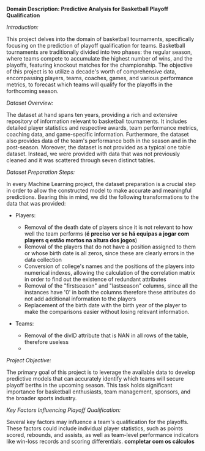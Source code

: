 **Domain Description: Predictive Analysis for Basketball Playoff Qualification**

*Introduction:*

This project delves into the domain of basketball tournaments, specifically focusing on the prediction of playoff qualification for teams. Basketball tournaments are traditionally divided into two phases: the regular season, where teams compete to accumulate the highest number of wins, and the playoffs, featuring knockout matches for the championship. The objective of this project is to utilize a decade's worth of comprehensive data, encompassing players, teams, coaches, games, and various performance metrics, to forecast which teams will qualify for the playoffs in the forthcoming season.

*Dataset Overview:*

The dataset at hand spans ten years, providing a rich and extensive repository of information relevant to basketball tournaments. It includes detailed player statistics and respective awards, team performance metrics, coaching data, and game-specific information. Furthermore, the dataset also provides data of the team's performance both in the season and in the post-season.
Moreover, the dataset is not provided as a typical one table dataset. Instead, we were provided with data that was not previously cleaned and it was scattered through seven distinct tables.

*Dataset Preparation Steps:*

In every Machine Learning project, the dataset preparation is a crucial step in order to allow the constructed model to make accurate and meaningful predictions. Bearing this in mind, we did the following transformations to the data that was provided:

- Players:
  - Removal of the death date of players since it is not relevant to how well the team performs (**é preciso ver se há equipas a jogar com players q estão mortos na altura dos jogos**)
  - Removal of the players that do not have a position assigned to them or whose birth date is all zeros, since these are clearly errors in the data collection
  - Conversion of college's names and the positions of the players into numerical indexes, allowing the calculation of the correlation matrix in order to find out the existence of redundant attributes
  - Removal of the "firstseason" and "lastseason" columns, since all the instances have '0' in both the columns therefore these attributes do not add additional information to the players
  - Replacement of the birth date with the birth year of the player to make the comparisons easier without losing relevant information.

- Teams:
  - Removal of the divID attribute that is NAN in all rows of the table, therefore useless
  - 
*Project Objective:*

The primary goal of this project is to leverage the available data to develop predictive models that can accurately identify which teams will secure playoff berths in the upcoming season. This task holds significant importance for basketball enthusiasts, team management, sponsors, and the broader sports industry.

*Key Factors Influencing Playoff Qualification:*

Several key factors may influence a team's qualification for the playoffs. These factors could include individual player statistics, such as points scored, rebounds, and assists, as well as team-level performance indicators like win-loss records and scoring differentials. **completar com os cálculos**
